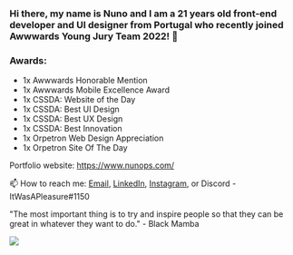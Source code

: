 ### Hi there, my name is Nuno and I am a 21 years old front-end developer and UI designer from Portugal who recently joined Awwwards Young Jury Team 2022! 🚀

### Awards: 
- 1x Awwwards Honorable Mention
- 1x Awwwards Mobile Excellence Award
- 1x CSSDA: Website of the Day
- 1x CSSDA: Best UI Design
- 1x CSSDA: Best UX Design
- 1x CSSDA: Best Innovation
- 1x Orpetron Web Design Appreciation
- 1x Orpetron Site Of The Day

Portfolio website: https://www.nunops.com/

📫 How to reach me: [Email](mailto:nunopereirasousa00@gmail.com), [LinkedIn](https://www.linkedin.com/in/nunopereirasous/), [Instagram](https://www.instagram.com/nunopereirasousa/), or Discord - ItWasAPleasure#1150

"The most important thing is to try and inspire people so that they can be great in whatever they want to do." - Black Mamba

![](https://komarev.com/ghpvc/?username=NunoPereiraSousa&color=red&style=flat-square)
